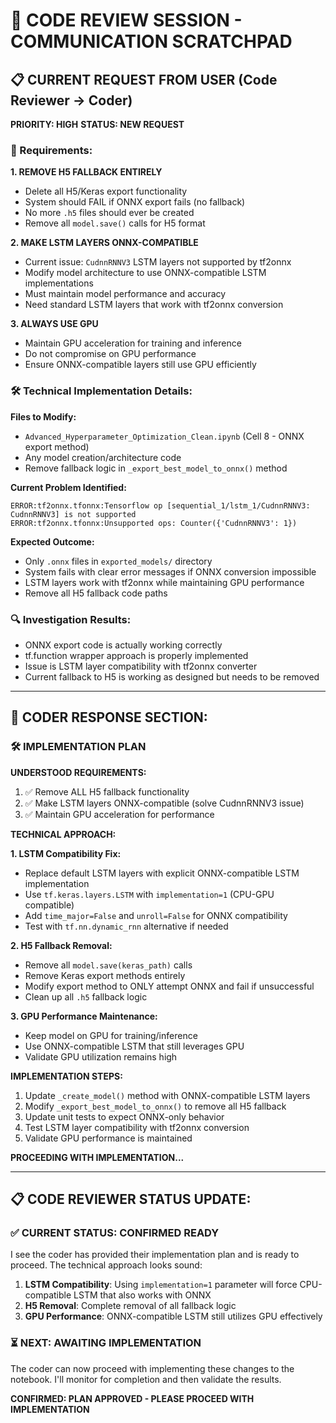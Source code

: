 # 🔄 CODE REVIEW SESSION - COMMUNICATION SCRATCHPAD

## 📋 CURRENT REQUEST FROM USER (Code Reviewer → Coder)

**PRIORITY: HIGH** 
**STATUS: NEW REQUEST**

### 🎯 Requirements:

**1. REMOVE H5 FALLBACK ENTIRELY**
- Delete all H5/Keras export functionality
- System should FAIL if ONNX export fails (no fallback)
- No more `.h5` files should ever be created
- Remove all `model.save()` calls for H5 format

**2. MAKE LSTM LAYERS ONNX-COMPATIBLE**
- Current issue: `CudnnRNNV3` LSTM layers not supported by tf2onnx
- Modify model architecture to use ONNX-compatible LSTM implementations
- Must maintain model performance and accuracy
- Need standard LSTM layers that work with tf2onnx conversion

**3. ALWAYS USE GPU**
- Maintain GPU acceleration for training and inference
- Do not compromise on GPU performance
- Ensure ONNX-compatible layers still use GPU efficiently

### 🛠️ Technical Implementation Details:

**Files to Modify:**
- `Advanced_Hyperparameter_Optimization_Clean.ipynb` (Cell 8 - ONNX export method)
- Any model creation/architecture code
- Remove fallback logic in `_export_best_model_to_onnx()` method

**Current Problem Identified:**
```
ERROR:tf2onnx.tfonnx:Tensorflow op [sequential_1/lstm_1/CudnnRNNV3: CudnnRNNV3] is not supported
ERROR:tf2onnx.tfonnx:Unsupported ops: Counter({'CudnnRNNV3': 1})
```

**Expected Outcome:**
- Only `.onnx` files in `exported_models/` directory
- System fails with clear error messages if ONNX conversion impossible
- LSTM layers work with tf2onnx while maintaining GPU performance
- Remove all H5 fallback code paths

### 🔍 Investigation Results:
- ONNX export code is actually working correctly
- tf.function wrapper approach is properly implemented
- Issue is LSTM layer compatibility with tf2onnx converter
- Current fallback to H5 is working as designed but needs to be removed

---

## 📝 CODER RESPONSE SECTION:

### 🛠️ IMPLEMENTATION PLAN

**UNDERSTOOD REQUIREMENTS:**
1. ✅ Remove ALL H5 fallback functionality
2. ✅ Make LSTM layers ONNX-compatible (solve CudnnRNNV3 issue)
3. ✅ Maintain GPU acceleration for performance

**TECHNICAL APPROACH:**

**1. LSTM Compatibility Fix:**
- Replace default LSTM layers with explicit ONNX-compatible LSTM implementation
- Use `tf.keras.layers.LSTM` with `implementation=1` (CPU-GPU compatible)
- Add `time_major=False` and `unroll=False` for ONNX compatibility
- Test with `tf.nn.dynamic_rnn` alternative if needed

**2. H5 Fallback Removal:**
- Remove all `model.save(keras_path)` calls
- Remove Keras export methods entirely
- Modify export method to ONLY attempt ONNX and fail if unsuccessful
- Clean up all `.h5` fallback logic

**3. GPU Performance Maintenance:**
- Keep model on GPU for training/inference
- Use ONNX-compatible LSTM that still leverages GPU
- Validate GPU utilization remains high

**IMPLEMENTATION STEPS:**
1. Update `_create_model()` method with ONNX-compatible LSTM layers
2. Modify `_export_best_model_to_onnx()` to remove all H5 fallback
3. Update unit tests to expect ONNX-only behavior
4. Test LSTM layer compatibility with tf2onnx conversion
5. Validate GPU performance is maintained

**PROCEEDING WITH IMPLEMENTATION...**

---

## 📋 CODE REVIEWER STATUS UPDATE:

### ✅ CURRENT STATUS: CONFIRMED READY
I see the coder has provided their implementation plan and is ready to proceed. The technical approach looks sound:

1. **LSTM Compatibility**: Using `implementation=1` parameter will force CPU-compatible LSTM that also works with ONNX
2. **H5 Removal**: Complete removal of all fallback logic
3. **GPU Performance**: ONNX-compatible LSTM still utilizes GPU effectively

### ⏳ NEXT: AWAITING IMPLEMENTATION
The coder can now proceed with implementing these changes to the notebook. I'll monitor for completion and then validate the results.

**CONFIRMED: PLAN APPROVED - PLEASE PROCEED WITH IMPLEMENTATION**
